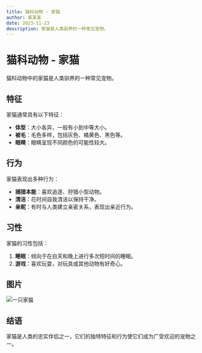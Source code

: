 ```yaml
---
title: 猫科动物 - 家猫
author: 某某某
date: 2023-11-23
description: 家猫是人类驯养的一种常见宠物。
---
```


# 猫科动物 - 家猫

猫科动物中的家猫是人类驯养的一种常见宠物。

## 特征

家猫通常具有以下特征：
- **体型**：大小各异，一般有小到中等大小。
- **被毛**：毛色多样，包括灰色、橘黄色、黑色等。
- **眼睛**：眼睛呈现不同颜色的可能性较大。

## 行为

家猫表现出多种行为：
- **捕猎本能**：喜欢追逐、狩猎小型动物。
- **清洁**：花时间自我清洁以保持干净。
- **亲昵**：有时与人类建立亲密关系，表现出亲近行为。

## 习性

家猫的习性包括：
1. **睡眠**：倾向于在白天和晚上进行多次短时间的睡眠。
2. **游戏**：喜欢玩耍，对玩具或其他动物有好奇心。

## 图片

![一只家猫](https://example.com/cat.jpg)

## 结语

家猫是人类的忠实伴侣之一，它们的独特特征和行为使它们成为广受欢迎的宠物之一。
